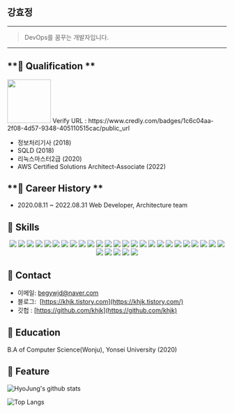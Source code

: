 ## 강효정
---
> DevOps를 꿈꾸는 개발자입니다.
---

## **📌 Qualification **
<img src="https://user-images.githubusercontent.com/16586926/187479204-b479585d-ce11-4e4c-829c-9d32d9a64110.png" width="100" height="100">
Verify URL : https://www.credly.com/badges/1c6c04aa-2f08-4d57-9348-405110515cac/public_url

- 정보처리기사 (2018)
- SQLD (2018)
- 리눅스마스터2급 (2020)
- AWS Certified Solutions Architect-Associate (2022) 


## **📌 Career History **
- 2020.08.11 ~ 2022.08.31 Web Developer, Architecture team

## **📌 Skills**

<div align="center"> 
<img src="https://img.shields.io/badge/JavaScript-F7DF1E?style=for-the-badge&logo=JavaScript&logoColor=white">  <img src="https://img.shields.io/badge/JAVA-FF160B?style=for-the-badge&logo=JAVA&logoColor=white">  <img src="https://img.shields.io/badge/C-A8B9CC?style=for-the-badge&logo=C&logoColor=white">  <img src="https://img.shields.io/badge/C++-00599C?style=for-the-badge&logo=C++&logoColor=white">  <img src="https://img.shields.io/badge/jQuery-0769AD?style=for-the-badge&logo=jQuery&logoColor=white">  <img src="https://img.shields.io/badge/React-61DAFB?style=for-the-badge&logo=React&logoColor=white">  <img src="https://img.shields.io/badge/TypeScript-3178C6?style=for-the-badge&logo=TypeScript&logoColor=white">  <img src="https://img.shields.io/badge/Python-3776AB?style=for-the-badge&logo=Python&logoColor=white">  <img src="https://img.shields.io/badge/HTML5-E34F26?style=for-the-badge&logo=HTML5&logoColor=white">  <img src="https://img.shields.io/badge/CSS-1572B6?style=for-the-badge&logo=CSS&logoColor=white">  
<img src="https://img.shields.io/badge/Spring-6DB33F?style=for-the-badge&logo=Spring&logoColor=white">  <img src="https://img.shields.io/badge/Spring Boot-6DB33F?style=for-the-badge&logo=Spring Boot&logoColor=white">  <img src="https://img.shields.io/badge/JUnit5-25A162?style=for-the-badge&logo=JUnit5&logoColor=white">  <img src="https://img.shields.io/badge/Swagger-85EA2D?style=for-the-badge&logo=Swagger&logoColor=white">  <img src="https://img.shields.io/badge/Mustache-FF9E0F?style=for-the-badge&logo=Mustache&logoColor=white">  <img src="https://img.shields.io/badge/Bootstrap-7952B3?style=for-the-badge&logo=Bootstrap&logoColor=white"> 
<img src="https://img.shields.io/badge/ORACLE-F80000?style=for-the-badge&logo=ORACLE&logoColor=white">  <img src="https://img.shields.io/badge/MYSQL-4479A1?style=for-the-badge&logo=MYSQL&logoColor=white">  <img src="https://img.shields.io/badge/Firebase-FFCA28?style=for-the-badge&logo=Firebase&logoColor=white">  <img src="https://img.shields.io/badge/MariaDB-003545?style=for-the-badge&logo=MariaDB&logoColor=white">  <img src="https://img.shields.io/badge/Linux-FCC624?style=for-the-badge&logo=Linux&logoColor=white">  <img src="https://img.shields.io/badge/Apache Tomcat-F8DC75?style=for-the-badge&logo=Apache Tomcat&logoColor=white">  <img src="https://img.shields.io/badge/AWS-232F3E?style=for-the-badge&logo=AWS&logoColor=white">  <img src="https://img.shields.io/badge/Naver Cloud-83B81A?style=for-the-badge&logo=Naver Cloud&logoColor=white">  <img src="https://img.shields.io/badge/Amazon EC2-FF9900?style=for-the-badge&logo=Amazon EC2&logoColor=white">  <img src="https://img.shields.io/badge/Amazon RDS-527FFF?style=for-the-badge&logo=Amazon RDS&logoColor=white">  <img src="https://img.shields.io/badge/Amazon S3-569A31?style=for-the-badge&logo=Amazon S3&logoColor=white">  <img src="https://img.shields.io/badge/IntelliJ IDEA-000000?style=for-the-badge&logo=IntelliJ IDEA&logoColor=white">  <img src="https://img.shields.io/badge/Eclipse IDEA-2C2255?style=for-the-badge&logo=Eclipse IDEA&logoColor=white">  <img src="https://img.shields.io/badge/Git-F05032?style=for-the-badge&logo=Git&logoColor=white">
</div>


## **📌 Contact**
- 이메일: [begywjd@naver.com](mailto:hffuf7799@gmail.com)
- 블로그:  [https://khjk.tistory.com](https://khjk.tistory.com/)
- 깃헙    : [https://github.com/khjk](https://github.com/khjk)


## **📌 Education**
B.A of Computer Science(Wonju), Yonsei University (2020)


## **📌 Feature**

![HyoJung's github stats](https://github-readme-stats.vercel.app/api?username=khjk&show_icons=true&theme=tokyonight)

![Top Langs](https://github-readme-stats.vercel.app/api/top-langs/?username=khjk&layout=compact&theme=tokyonight)

